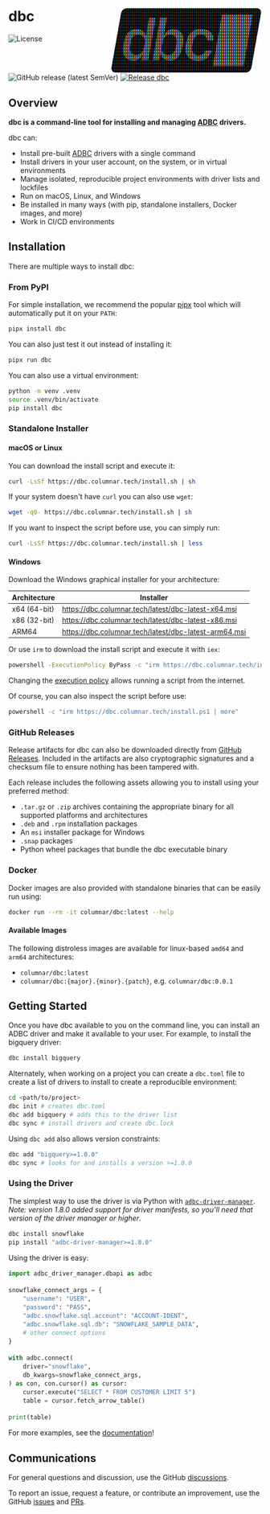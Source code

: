 <!-- Copyright (c) 2025 Columnar Technologies.  All rights reserved. -->

# dbc <picture><img src="resources/dbc_logo_animated.png?raw=true" align="right" alt="dbc Logo"/></picture>

![License](https://img.shields.io/badge/License-Apache_2.0-blue.svg)
![GitHub release (latest SemVer)](https://img.shields.io/github/v/release/columnar-tech/dbc)
[![Release dbc](https://github.com/columnar-tech/dbc/actions/workflows/release.yml/badge.svg)](https://github.com/columnar-tech/dbc/actions/workflows/release.yml)

## Overview

**dbc is a command-line tool for installing and managing [ADBC](https://arrow.apache.org/adbc) drivers.**

dbc can:

* Install pre-built [ADBC](https://arrow.apache.org/adbc) drivers with a single command
* Install drivers in your user account, on the system, or in virtual environments
* Manage isolated, reproducible project environments with driver lists and lockfiles
* Run on macOS, Linux, and Windows
* Be installed in many ways (with pip, standalone installers, Docker images, and more)
* Work in CI/CD environments

## Installation

There are multiple ways to install dbc:

### From PyPI

For simple installation, we recommend the popular [pipx](https://pipx.pypa.io/stable/installation) tool which will automatically put it on your `PATH`:

```sh
pipx install dbc
```

You can also just test it out instead of installing it:

```sh
pipx run dbc
```

You can also use a virtual environment:

```sh
python -m venv .venv
source .venv/bin/activate
pip install dbc
```

### Standalone Installer

#### macOS or Linux

You can download the install script and execute it:

```sh
curl -LsSf https://dbc.columnar.tech/install.sh | sh
```

If your system doesn't have `curl` you can also use `wget`:

```sh
wget -q0- https://dbc.columnar.tech/install.sh | sh
```

If you want to inspect the script before use, you can simply run:

```sh
curl -LsSf https://dbc.columnar.tech/install.sh | less
```

#### Windows

Download the Windows graphical installer for your architecture:

| Architecture |  Installer                                              |
| ------------ | ------------------------------------------------------- |
| x64 (64-bit) | <https://dbc.columnar.tech/latest/dbc-latest-x64.msi>   |
| x86 (32-bit) | <https://dbc.columnar.tech/latest/dbc-latest-x86.msi>   |
| ARM64        | <https://dbc.columnar.tech/latest/dbc-latest-arm64.msi> |

Or use `irm` to download the install script and execute it with `iex`:

```sh
powershell -ExecutionPolicy ByPass -c "irm https://dbc.columnar.tech/install.ps1 | iex
```

Changing the [execution policy](https://learn.microsoft.com/en-us/powershell/module/microsoft.powershell.core/about/about_execution_policies?view=powershell-7.4#powershell-execution-policies) allows running a script from the internet.

Of course, you can also inspect the script before use:

```sh
powershell -c "irm https://dbc.columnar.tech/install.ps1 | more"
```

### GitHub Releases

Release artifacts for dbc can also be downloaded directly from [GitHub Releases](https://github.com/columnar-tech/dbc/releases). Included in the artifacts are also
cryptographic signatures and a checksum file to ensure nothing has been tampered with.

Each release includes the following assets allowing you to install using your preferred method:

- `.tar.gz` or `.zip` archives containing the appropriate binary for all supported platforms and architectures
- `.deb` and `.rpm` installation packages
- An `msi` installer package for Windows
- `.snap` packages
- Python wheel packages that bundle the dbc executable binary

### Docker

Docker images are also provided with standalone binaries that can be easily run using:

```sh
docker run --rm -it columnar/dbc:latest --help
```

#### Available Images

The following distroless images are available for linux-based `amd64` and `arm64`
architectures:

- `columnar/dbc:latest`
- `columnar/dbc:{major}.{minor}.{patch}`, e.g. `columnar/dbc:0.0.1`

## Getting Started

Once you have dbc available to you on the command line, you can install an ADBC
driver and make it available to your user. For example, to install the bigquery driver:

```sh
dbc install bigquery
```

Alternately, when working on a project you can create a `dbc.toml` file to create a
list of drivers to install to create a reproducible environment:

```sh
cd <path/to/project>
dbc init # creates dbc.toml
dbc add bigquery # adds this to the driver list
dbc sync # install drivers and create dbc.lock
```

Using `dbc add` also allows version constraints:

```sh
dbc add "bigquery>=1.0.0"
dbc sync # looks for and installs a version >=1.0.0
```

### Using the Driver

The simplest way to use the driver is via Python with [`adbc-driver-manager`](https://pypi.org/project/adbc-driver-manager/).
*Note: version 1.8.0 added support for driver manifests, so you'll need that version of the driver manager or higher*.

```sh
dbc install snowflake
pip install "adbc-driver-manager>=1.8.0"
```

Using the driver is easy:

```python
import adbc_driver_manager.dbapi as adbc

snowflake_connect_args = {
    "username": "USER",
    "password": "PASS",
    "adbc.snowflake.sql.account": "ACCOUNT-IDENT",
    "adbc.snowflake.sql.db": "SNOWFLAKE_SAMPLE_DATA",
    # other connect options
}

with adbc.connect(
    driver="snowflake",
    db_kwargs=snowflake_connect_args,
) as con, con.cursor() as cursor:
    cursor.execute("SELECT * FROM CUSTOMER LIMIT 5")
    table = cursor.fetch_arrow_table()

print(table)
```

For more examples, see the [documentation](https://docs.columnar.tech/dbc)!

## Communications

For general questions and discussion, use the GitHub [discussions](https://github.com/columnar-tech/dbc/discussions).

To report an issue, request a feature, or contribute an improvement, use the GitHub
[issues](https://github.com/columnar-tech/dbc/issues) and
[PRs](https://github.com/columnar-tech/dbc/pulls).
